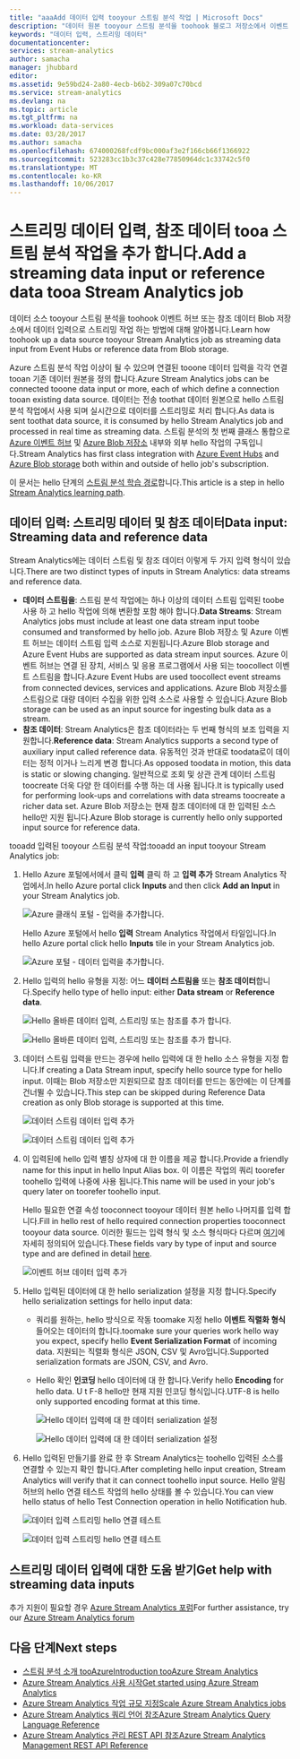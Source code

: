 ```yaml
---
title: "aaaAdd 데이터 입력 tooyour 스트림 분석 작업 | Microsoft Docs"
description: "데이터 원본 tooyour 스트림 분석을 toohook 블로그 저장소에서 이벤트 허브 또는 참조 데이터에서 데이터 입력으로 스트리밍 작업 하는 방법을 알아봅니다."
keywords: "데이터 입력, 스트리밍 데이터"
documentationcenter: 
services: stream-analytics
author: samacha
manager: jhubbard
editor: 
ms.assetid: 9e59bd24-2a80-4ecb-b6b2-309a07c70bcd
ms.service: stream-analytics
ms.devlang: na
ms.topic: article
ms.tgt_pltfrm: na
ms.workload: data-services
ms.date: 03/28/2017
ms.author: samacha
ms.openlocfilehash: 674000268fcdf9bc000af3e2f166cb66f1366922
ms.sourcegitcommit: 523283cc1b3c37c428e77850964dc1c33742c5f0
ms.translationtype: MT
ms.contentlocale: ko-KR
ms.lasthandoff: 10/06/2017
---
```

# <a name="add-a-streaming-data-input-or-reference-data-tooa-stream-analytics-job"></a><span data-ttu-id="7af84-104">스트리밍 데이터 입력, 참조 데이터 tooa 스트림 분석 작업을 추가 합니다.</span><span class="sxs-lookup"><span data-stu-id="7af84-104">Add a streaming data input or reference data tooa Stream Analytics job</span></span>
<span data-ttu-id="7af84-105">데이터 소스 tooyour 스트림 분석을 toohook 이벤트 허브 또는 참조 데이터 Blob 저장소에서 데이터 입력으로 스트리밍 작업 하는 방법에 대해 알아봅니다.</span><span class="sxs-lookup"><span data-stu-id="7af84-105">Learn how toohook up a data source tooyour Stream Analytics job as streaming data input from Event Hubs or reference data from Blob storage.</span></span>

<span data-ttu-id="7af84-106">Azure 스트림 분석 작업 이상이 될 수 있으며 연결된 tooone 데이터 입력을 각각 연결 tooan 기존 데이터 원본을 정의 합니다.</span><span class="sxs-lookup"><span data-stu-id="7af84-106">Azure Stream Analytics jobs can be connected tooone data input or more, each of which define a connection tooan existing data source.</span></span> <span data-ttu-id="7af84-107">데이터는 전송 toothat 데이터 원본으로 hello 스트림 분석 작업에서 사용 되며 실시간으로 데이터를 스트리밍로 처리 합니다.</span><span class="sxs-lookup"><span data-stu-id="7af84-107">As data is sent toothat data source, it is consumed by hello Stream Analytics job and processed in real time as streaming data.</span></span> <span data-ttu-id="7af84-108">스트림 분석의 첫 번째 클래스 통합으로 [Azure 이벤트 허브](https://azure.microsoft.com/services/event-hubs/) 및 [Azure Blob 저장소](../storage/blobs/storage-dotnet-how-to-use-blobs.md) 내부와 외부 hello 작업의 구독입니다.</span><span class="sxs-lookup"><span data-stu-id="7af84-108">Stream Analytics has first class integration with [Azure Event Hubs](https://azure.microsoft.com/services/event-hubs/) and [Azure Blob storage](../storage/blobs/storage-dotnet-how-to-use-blobs.md) both within and outside of hello job's subscription.</span></span>

<span data-ttu-id="7af84-109">이 문서는 hello 단계의 [스트림 분석 학습 경로](/documentation/learning-paths/stream-analytics/)합니다.</span><span class="sxs-lookup"><span data-stu-id="7af84-109">This article is a step in hello [Stream Analytics learning path](/documentation/learning-paths/stream-analytics/).</span></span>

## <a name="data-input-streaming-data-and-reference-data"></a><span data-ttu-id="7af84-110">데이터 입력: 스트리밍 데이터 및 참조 데이터</span><span class="sxs-lookup"><span data-stu-id="7af84-110">Data input: Streaming data and reference data</span></span>
<span data-ttu-id="7af84-111">Stream Analytics에는 데이터 스트림 및 참조 데이터 이렇게 두 가지 입력 형식이 있습니다.</span><span class="sxs-lookup"><span data-stu-id="7af84-111">There are two distinct types of inputs in Stream Analytics: data streams and reference data.</span></span>

* <span data-ttu-id="7af84-112">**데이터 스트림을**: 스트림 분석 작업에는 하나 이상의 데이터 스트림 입력된 toobe 사용 하 고 hello 작업에 의해 변환할 포함 해야 합니다.</span><span class="sxs-lookup"><span data-stu-id="7af84-112">**Data Streams**: Stream Analytics jobs must include at least one data stream input toobe consumed and transformed by hello job.</span></span> <span data-ttu-id="7af84-113">Azure Blob 저장소 및 Azure 이벤트 허브는 데이터 스트림 입력 소스로 지원됩니다.</span><span class="sxs-lookup"><span data-stu-id="7af84-113">Azure Blob storage and Azure Event Hubs are supported as data stream input sources.</span></span> <span data-ttu-id="7af84-114">Azure 이벤트 허브는 연결 된 장치, 서비스 및 응용 프로그램에서 사용 되는 toocollect 이벤트 스트림을 합니다.</span><span class="sxs-lookup"><span data-stu-id="7af84-114">Azure Event Hubs are used toocollect event streams from connected devices, services and applications.</span></span> <span data-ttu-id="7af84-115">Azure Blob 저장소를 스트림으로 대량 데이터 수집을 위한 입력 소스로 사용할 수 있습니다.</span><span class="sxs-lookup"><span data-stu-id="7af84-115">Azure Blob storage can be used as an input source for ingesting bulk data as a stream.</span></span>  
* <span data-ttu-id="7af84-116">**참조 데이터**: Stream Analytics은 참조 데이터라는 두 번째 형식의 보조 입력을 지원합니다.</span><span class="sxs-lookup"><span data-stu-id="7af84-116">**Reference data**: Stream Analytics supports a second type of auxiliary input called reference data.</span></span>  <span data-ttu-id="7af84-117">유동적인 것과 반대로 toodata로이 데이터는 정적 이거나 느리게 변경 합니다.</span><span class="sxs-lookup"><span data-stu-id="7af84-117">As opposed toodata in motion, this data is static or slowing changing.</span></span>  <span data-ttu-id="7af84-118">일반적으로 조회 및 상관 관계 데이터 스트림 toocreate 더욱 다양 한 데이터를 수행 하는 데 사용 됩니다.</span><span class="sxs-lookup"><span data-stu-id="7af84-118">It is typically used for performing look-ups and correlations with data streams toocreate a richer data set.</span></span>  <span data-ttu-id="7af84-119">Azure Blob 저장소는 현재 참조 데이터에 대 한 입력된 소스 hello만 지원 됩니다.</span><span class="sxs-lookup"><span data-stu-id="7af84-119">Azure Blob storage is currently hello only supported input source for reference data.</span></span>  

<span data-ttu-id="7af84-120">tooadd 입력된 tooyour 스트림 분석 작업:</span><span class="sxs-lookup"><span data-stu-id="7af84-120">tooadd an input tooyour Stream Analytics job:</span></span>

1. <span data-ttu-id="7af84-121">Hello Azure 포털에서에서 클릭 **입력** 클릭 하 고 **입력 추가** Stream Analytics 작업에서.</span><span class="sxs-lookup"><span data-stu-id="7af84-121">In hello Azure portal click **Inputs** and then click **Add an Input** in your Stream Analytics job.</span></span>
   
    ![Azure 클래식 포털 - 입력을 추가합니다.](./media/stream-analytics-add-inputs/1-stream-analytics-add-inputs.png)  
   
    <span data-ttu-id="7af84-123">Hello Azure 포털에서 hello **입력** Stream Analytics 작업에서 타일입니다.</span><span class="sxs-lookup"><span data-stu-id="7af84-123">In hello Azure portal click hello **Inputs** tile in your Stream Analytics job.</span></span>  
   
    ![Azure 포털 - 데이터 입력을 추가합니다.](./media/stream-analytics-add-inputs/7-stream-analytics-add-inputs.png)  
2. <span data-ttu-id="7af84-125">Hello 입력의 hello 유형을 지정: 어느 **데이터 스트림을** 또는 **참조 데이터**합니다.</span><span class="sxs-lookup"><span data-stu-id="7af84-125">Specify hello type of hello input: either **Data stream** or **Reference data**.</span></span>
   
    ![Hello 올바른 데이터 입력, 스트리밍 또는 참조를 추가 합니다.](./media/stream-analytics-add-inputs/2-stream-analytics-add-inputs.png)  
   
    ![Hello 올바른 데이터 입력, 스트리밍 또는 참조를 추가 합니다.](./media/stream-analytics-add-inputs/8-stream-analytics-add-inputs.png)  
3. <span data-ttu-id="7af84-128">데이터 스트림 입력을 만드는 경우에 hello 입력에 대 한 hello 소스 유형을 지정 합니다.</span><span class="sxs-lookup"><span data-stu-id="7af84-128">If creating a Data Stream input, specify hello source type for hello input.</span></span>  <span data-ttu-id="7af84-129">이때는 Blob 저장소만 지원되므로 참조 데이터를 만드는 동안에는 이 단계를 건너뛸 수 있습니다.</span><span class="sxs-lookup"><span data-stu-id="7af84-129">This step can be skipped during Reference Data creation as only Blob storage is supported at this time.</span></span>
   
    ![데이터 스트림 데이터 입력 추가](./media/stream-analytics-add-inputs/3-stream-analytics-add-inputs.png)  
   
    ![데이터 스트림 데이터 입력 추가](./media/stream-analytics-add-inputs/9-stream-analytics-add-inputs.png)  
4. <span data-ttu-id="7af84-132">이 입력된에 hello 입력 별칭 상자에 대 한 이름을 제공 합니다.</span><span class="sxs-lookup"><span data-stu-id="7af84-132">Provide a friendly name for this input in hello Input Alias box.</span></span>  <span data-ttu-id="7af84-133">이 이름은 작업의 쿼리 toorefer toohello 입력에 나중에 사용 됩니다.</span><span class="sxs-lookup"><span data-stu-id="7af84-133">This name will be used in your job's query later on toorefer toohello input.</span></span>
   
    <span data-ttu-id="7af84-134">Hello 필요한 연결 속성 tooconnect tooyour 데이터 원본 hello 나머지를 입력 합니다.</span><span class="sxs-lookup"><span data-stu-id="7af84-134">Fill in hello rest of hello required connection properties tooconnect tooyour data source.</span></span> <span data-ttu-id="7af84-135">이러한 필드는 입력 형식 및 소스 형식마다 다르며 [여기](stream-analytics-create-a-job.md)에 자세히 정의되어 있습니다.</span><span class="sxs-lookup"><span data-stu-id="7af84-135">These fields vary by type of input and source type and are defined in detail [here](stream-analytics-create-a-job.md).</span></span>  
   
    ![이벤트 허브 데이터 입력 추가](./media/stream-analytics-add-inputs/4-stream-analytics-add-inputs.png)  
5. <span data-ttu-id="7af84-137">Hello 입력된 데이터에 대 한 hello serialization 설정을 지정 합니다.</span><span class="sxs-lookup"><span data-stu-id="7af84-137">Specify hello serialization settings for hello input data:</span></span>
   
   * <span data-ttu-id="7af84-138">쿼리를 원하는, hello 방식으로 작동 toomake 지정 hello **이벤트 직렬화 형식** 들어오는 데이터의 합니다.</span><span class="sxs-lookup"><span data-stu-id="7af84-138">toomake sure your queries work hello way you expect, specify hello **Event Serialization Format** of incoming data.</span></span>  <span data-ttu-id="7af84-139">지원되는 직렬화 형식은 JSON, CSV 및 Avro입니다.</span><span class="sxs-lookup"><span data-stu-id="7af84-139">Supported serialization formats are JSON, CSV, and Avro.</span></span>
   * <span data-ttu-id="7af84-140">Hello 확인 **인코딩** hello 데이터에 대 한 합니다.</span><span class="sxs-lookup"><span data-stu-id="7af84-140">Verify hello **Encoding** for hello data.</span></span>  <span data-ttu-id="7af84-141">U t F-8 hello만 현재 지원 인코딩 형식입니다.</span><span class="sxs-lookup"><span data-stu-id="7af84-141">UTF-8 is hello only supported encoding format at this time.</span></span>
     
     ![Hello 데이터 입력에 대 한 데이터 serialization 설정](./media/stream-analytics-add-inputs/5-stream-analytics-add-inputs.png)  
     
     ![Hello 데이터 입력에 대 한 데이터 serialization 설정](./media/stream-analytics-add-inputs/10-stream-analytics-add-inputs.png)  
6. <span data-ttu-id="7af84-144">Hello 입력된 만들기를 완료 한 후 Stream Analytics는 toohello 입력된 소스를 연결할 수 있는지 확인 합니다.</span><span class="sxs-lookup"><span data-stu-id="7af84-144">After completing hello input creation, Stream Analytics will verify that it can connect toohello input source.</span></span>  <span data-ttu-id="7af84-145">Hello 알림 허브의 hello 연결 테스트 작업의 hello 상태를 볼 수 있습니다.</span><span class="sxs-lookup"><span data-stu-id="7af84-145">You can view hello status of hello Test Connection operation in hello Notification hub.</span></span>
   
    ![데이터 입력 스트리밍 hello 연결 테스트](./media/stream-analytics-add-inputs/6-stream-analytics-add-inputs.png)  
   
    ![데이터 입력 스트리밍 hello 연결 테스트](./media/stream-analytics-add-inputs/11-stream-analytics-add-inputs.png)  

## <a name="get-help-with-streaming-data-inputs"></a><span data-ttu-id="7af84-148">스트리밍 데이터 입력에 대한 도움 받기</span><span class="sxs-lookup"><span data-stu-id="7af84-148">Get help with streaming data inputs</span></span>
<span data-ttu-id="7af84-149">추가 지원이 필요할 경우 [Azure Stream Analytics 포럼](https://social.msdn.microsoft.com/Forums/en-US/home?forum=AzureStreamAnalytics)</span><span class="sxs-lookup"><span data-stu-id="7af84-149">For further assistance, try our [Azure Stream Analytics forum](https://social.msdn.microsoft.com/Forums/en-US/home?forum=AzureStreamAnalytics)</span></span>

## <a name="next-steps"></a><span data-ttu-id="7af84-150">다음 단계</span><span class="sxs-lookup"><span data-stu-id="7af84-150">Next steps</span></span>
* [<span data-ttu-id="7af84-151">스트림 분석 소개 tooAzure</span><span class="sxs-lookup"><span data-stu-id="7af84-151">Introduction tooAzure Stream Analytics</span></span>](stream-analytics-introduction.md)
* [<span data-ttu-id="7af84-152">Azure Stream Analytics 사용 시작</span><span class="sxs-lookup"><span data-stu-id="7af84-152">Get started using Azure Stream Analytics</span></span>](stream-analytics-real-time-fraud-detection.md)
* [<span data-ttu-id="7af84-153">Azure  Stream Analytics 작업 규모 지정</span><span class="sxs-lookup"><span data-stu-id="7af84-153">Scale Azure Stream Analytics jobs</span></span>](stream-analytics-scale-jobs.md)
* [<span data-ttu-id="7af84-154">Azure  Stream Analytics 쿼리 언어 참조</span><span class="sxs-lookup"><span data-stu-id="7af84-154">Azure Stream Analytics Query Language Reference</span></span>](https://msdn.microsoft.com/library/azure/dn834998.aspx)
* [<span data-ttu-id="7af84-155">Azure Stream Analytics 관리 REST API 참조</span><span class="sxs-lookup"><span data-stu-id="7af84-155">Azure Stream Analytics Management REST API Reference</span></span>](https://msdn.microsoft.com/library/azure/dn835031.aspx)


